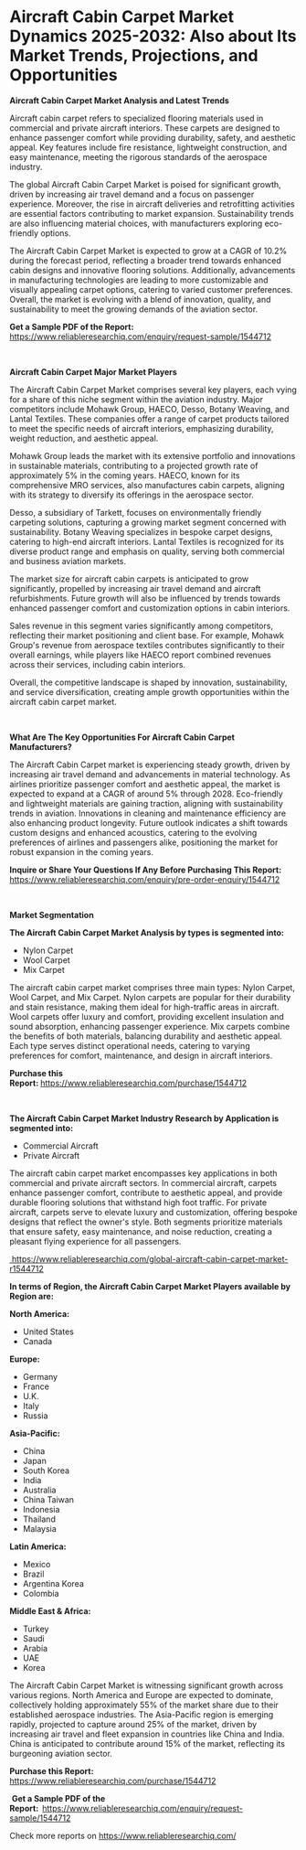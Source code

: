 <p><h1>Aircraft Cabin Carpet Market Dynamics 2025-2032: Also about Its Market Trends, Projections, and Opportunities</h1></p><p><strong>Aircraft Cabin Carpet Market Analysis and Latest Trends</strong></p>
<p><p>Aircraft cabin carpet refers to specialized flooring materials used in commercial and private aircraft interiors. These carpets are designed to enhance passenger comfort while providing durability, safety, and aesthetic appeal. Key features include fire resistance, lightweight construction, and easy maintenance, meeting the rigorous standards of the aerospace industry. </p><p>The global Aircraft Cabin Carpet Market is poised for significant growth, driven by increasing air travel demand and a focus on passenger experience. Moreover, the rise in aircraft deliveries and retrofitting activities are essential factors contributing to market expansion. Sustainability trends are also influencing material choices, with manufacturers exploring eco-friendly options. </p><p>The Aircraft Cabin Carpet Market is expected to grow at a CAGR of 10.2% during the forecast period, reflecting a broader trend towards enhanced cabin designs and innovative flooring solutions. Additionally, advancements in manufacturing technologies are leading to more customizable and visually appealing carpet options, catering to varied customer preferences. Overall, the market is evolving with a blend of innovation, quality, and sustainability to meet the growing demands of the aviation sector.</p></p>
<p><strong>Get a Sample PDF of the Report:&nbsp;</strong> <a href="https://www.reliableresearchiq.com/enquiry/request-sample/1544712?utm_campaign=2384&utm_medium=2&utm_source=Github&utm_content=ia&utm_term=09022025&utm_id=aircraft-cabin-carpet">https://www.reliableresearchiq.com/enquiry/request-sample/1544712</a></p>
<p>&nbsp;</p>
<p><strong>Aircraft Cabin Carpet Major Market Players</strong></p>
<p><p>The Aircraft Cabin Carpet Market comprises several key players, each vying for a share of this niche segment within the aviation industry. Major competitors include Mohawk Group, HAECO, Desso, Botany Weaving, and Lantal Textiles. These companies offer a range of carpet products tailored to meet the specific needs of aircraft interiors, emphasizing durability, weight reduction, and aesthetic appeal.</p><p>Mohawk Group leads the market with its extensive portfolio and innovations in sustainable materials, contributing to a projected growth rate of approximately 5% in the coming years. HAECO, known for its comprehensive MRO services, also manufactures cabin carpets, aligning with its strategy to diversify its offerings in the aerospace sector.</p><p>Desso, a subsidiary of Tarkett, focuses on environmentally friendly carpeting solutions, capturing a growing market segment concerned with sustainability. Botany Weaving specializes in bespoke carpet designs, catering to high-end aircraft interiors. Lantal Textiles is recognized for its diverse product range and emphasis on quality, serving both commercial and business aviation markets.</p><p>The market size for aircraft cabin carpets is anticipated to grow significantly, propelled by increasing air travel demand and aircraft refurbishments. Future growth will also be influenced by trends towards enhanced passenger comfort and customization options in cabin interiors.</p><p>Sales revenue in this segment varies significantly among competitors, reflecting their market positioning and client base. For example, Mohawk Group's revenue from aerospace textiles contributes significantly to their overall earnings, while players like HAECO report combined revenues across their services, including cabin interiors.</p><p>Overall, the competitive landscape is shaped by innovation, sustainability, and service diversification, creating ample growth opportunities within the aircraft cabin carpet market.</p></p>
<p>&nbsp;</p>
<p><strong>What Are The Key Opportunities For Aircraft Cabin Carpet Manufacturers?</strong></p>
<p><p>The Aircraft Cabin Carpet market is experiencing steady growth, driven by increasing air travel demand and advancements in material technology. As airlines prioritize passenger comfort and aesthetic appeal, the market is expected to expand at a CAGR of around 5% through 2028. Eco-friendly and lightweight materials are gaining traction, aligning with sustainability trends in aviation. Innovations in cleaning and maintenance efficiency are also enhancing product longevity. Future outlook indicates a shift towards custom designs and enhanced acoustics, catering to the evolving preferences of airlines and passengers alike, positioning the market for robust expansion in the coming years.</p></p>
<p><strong>Inquire or Share Your Questions If Any Before Purchasing This Report:</strong> <a href="https://www.reliableresearchiq.com/enquiry/pre-order-enquiry/1544712?utm_campaign=2384&utm_medium=2&utm_source=Github&utm_content=ia&utm_term=09022025&utm_id=aircraft-cabin-carpet">https://www.reliableresearchiq.com/enquiry/pre-order-enquiry/1544712</a></p>
<p>&nbsp;</p>
<p><strong>Market Segmentation</strong></p>
<p><strong>The Aircraft Cabin Carpet Market Analysis by types is segmented into:</strong></p>
<p><ul><li>Nylon Carpet</li><li>Wool Carpet</li><li>Mix Carpet</li></ul></p>
<p><p>The aircraft cabin carpet market comprises three main types: Nylon Carpet, Wool Carpet, and Mix Carpet. Nylon carpets are popular for their durability and stain resistance, making them ideal for high-traffic areas in aircraft. Wool carpets offer luxury and comfort, providing excellent insulation and sound absorption, enhancing passenger experience. Mix carpets combine the benefits of both materials, balancing durability and aesthetic appeal. Each type serves distinct operational needs, catering to varying preferences for comfort, maintenance, and design in aircraft interiors.</p></p>
<p><strong>Purchase this Report:&nbsp;</strong><a href="https://www.reliableresearchiq.com/purchase/1544712?utm_campaign=2384&utm_medium=2&utm_source=Github&utm_content=ia&utm_term=09022025&utm_id=aircraft-cabin-carpet">https://www.reliableresearchiq.com/purchase/1544712</a></p>
<p>&nbsp;</p>
<p><strong>The Aircraft Cabin Carpet Market Industry Research by Application is segmented into:</strong></p>
<p><ul><li>Commercial Aircraft</li><li>Private Aircraft</li></ul></p>
<p><p>The aircraft cabin carpet market encompasses key applications in both commercial and private aircraft sectors. In commercial aircraft, carpets enhance passenger comfort, contribute to aesthetic appeal, and provide durable flooring solutions that withstand high foot traffic. For private aircraft, carpets serve to elevate luxury and customization, offering bespoke designs that reflect the owner's style. Both segments prioritize materials that ensure safety, easy maintenance, and noise reduction, creating a pleasant flying experience for all passengers.</p></p>
<p><a href="https://www.reliableresearchiq.com/global-aircraft-cabin-carpet-market-r1544712?utm_campaign=2384&utm_medium=2&utm_source=Github&utm_content=ia&utm_term=09022025&utm_id=aircraft-cabin-carpet">&nbsp;https://www.reliableresearchiq.com/global-aircraft-cabin-carpet-market-r1544712</a></p>
<p><strong>In terms of Region, the Aircraft Cabin Carpet Market Players available by Region are:</strong></p>
<p>
    <p> <strong> North America: </strong>
        <ul>
            <li>United States</li>
            <li>Canada</li>
        </ul>
        </p> 
    <p> <strong> Europe: </strong>
        <ul>
            <li>Germany</li>
            <li>France</li>
            <li>U.K.</li>
            <li>Italy</li>
            <li>Russia</li>
        </ul>
        </p> 
    <p> <strong> Asia-Pacific: </strong>
        <ul>
            <li>China</li>
            <li>Japan</li>
            <li>South Korea</li>
            <li>India</li>
            <li>Australia</li>
            <li>China Taiwan</li>
            <li>Indonesia</li>
            <li>Thailand</li>
            <li>Malaysia</li>
        </ul>
        </p> 
    <p> <strong> Latin America: </strong>
        <ul>
            <li>Mexico</li>
            <li>Brazil</li>
            <li>Argentina Korea</li>
            <li>Colombia</li>
        </ul>
        </p> 
    <p> <strong> Middle East & Africa: </strong>
        <ul>
            <li>Turkey</li>
            <li>Saudi</li>
            <li>Arabia</li>
            <li>UAE</li>
            <li>Korea</li>
        </ul>
    </p>
    </p>
<p><p>The Aircraft Cabin Carpet Market is witnessing significant growth across various regions. North America and Europe are expected to dominate, collectively holding approximately 55% of the market share due to their established aerospace industries. The Asia-Pacific region is emerging rapidly, projected to capture around 25% of the market, driven by increasing air travel and fleet expansion in countries like China and India. China is anticipated to contribute around 15% of the market, reflecting its burgeoning aviation sector.</p></p>
<p><strong>Purchase this Report: </strong><a href="https://www.reliableresearchiq.com/purchase/1544712?utm_campaign=2384&utm_medium=2&utm_source=Github&utm_content=ia&utm_term=09022025&utm_id=aircraft-cabin-carpet">https://www.reliableresearchiq.com/purchase/1544712</a></p>
<p>&nbsp;<strong>Get a Sample PDF of the Report:&nbsp;&nbsp;</strong><a href="https://www.reliableresearchiq.com/enquiry/request-sample/1544712?utm_campaign=2384&utm_medium=2&utm_source=Github&utm_content=ia&utm_term=09022025&utm_id=aircraft-cabin-carpet">https://www.reliableresearchiq.com/enquiry/request-sample/1544712</a></p>
<p><strong></strong></p>
<p>Check more reports on <a href="https://www.reliableresearchiq.com/?utm_campaign=2384&utm_medium=2&utm_source=Github&utm_content=ia&utm_term=09022025&utm_id=aircraft-cabin-carpet">https://www.reliableresearchiq.com/</a></p>